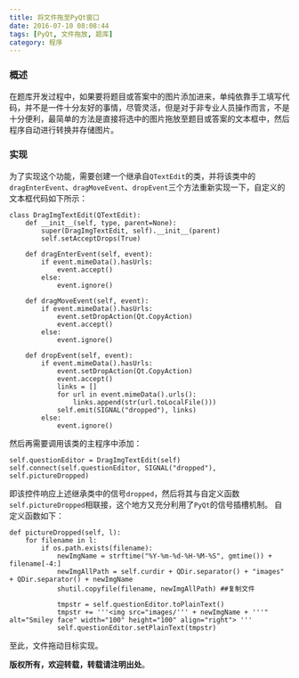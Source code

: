 ```yaml
---
title: 将文件拖至PyQt窗口
date: 2016-07-10 08:08:44
tags: [PyQt, 文件拖放, 题库]
category: 程序
---
```

### 概述
在题库开发过程中，如果要将题目或答案中的图片添加进来，单纯依靠手工填写代码，并不是一件十分友好的事情，尽管灵活，但是对于非专业人员操作而言，不是十分便利，最简单的方法是直接将选中的图片拖放至题目或答案的文本框中，然后程序自动进行转换并存储图片。
<!-- more -->

### 实现
为了实现这个功能，需要创建一个继承自`QTextEdit`的类，并将该类中的`dragEnterEvent`、`dragMoveEvent`、`dropEvent`三个方法重新实现一下，自定义的文本框代码如下所示：
```
class DragImgTextEdit(QTextEdit):
    def __init__(self, type, parent=None):
        super(DragImgTextEdit, self).__init__(parent)
        self.setAcceptDrops(True)        

    def dragEnterEvent(self, event):
        if event.mimeData().hasUrls:
            event.accept()
        else:
            event.ignore()

    def dragMoveEvent(self, event):
        if event.mimeData().hasUrls:
            event.setDropAction(Qt.CopyAction)
            event.accept()
        else:
            event.ignore()

    def dropEvent(self, event):
        if event.mimeData().hasUrls:
            event.setDropAction(Qt.CopyAction)
            event.accept()
            links = []
            for url in event.mimeData().urls():
                links.append(str(url.toLocalFile()))
            self.emit(SIGNAL("dropped"), links)
        else:
            event.ignore()
```
然后再需要调用该类的主程序中添加：
```
self.questionEditor = DragImgTextEdit(self)
self.connect(self.questionEditor, SIGNAL("dropped"), self.pictureDropped)
```
即该控件响应上述继承类中的信号`dropped`，然后将其与自定义函数`self.pictureDropped`相联接，这个地方又充分利用了`PyQt`的信号插槽机制。
自定义函数如下：
```
def pictureDropped(self, l):
    for filename in l:
        if os.path.exists(filename):
            newImgName = strftime("%Y-%m-%d-%H-%M-%S", gmtime()) + filename[-4:]
            newImgAllPath = self.curdir + QDir.separator() + "images" + QDir.separator() + newImgName
            shutil.copyfile(filename, newImgAllPath) ##复制文件

            tmpstr = self.questionEditor.toPlainText()
            tmpstr += '''<img src="images/''' + newImgName + '''" alt="Smiley face" width="100" height="100" align="right"> '''
            self.questionEditor.setPlainText(tmpstr)
```
至此，文件拖动目标实现。

**版权所有，欢迎转载，转载请注明出处**。
